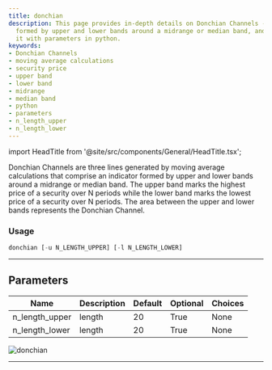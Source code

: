 ```yaml
---
title: donchian
description: This page provides in-depth details on Donchian Channels - an indicator
  formed by upper and lower bands around a midrange or median band, and how to use
  it with parameters in python.
keywords:
- Donchian Channels
- moving average calculations
- security price
- upper band
- lower band
- midrange
- median band
- python
- parameters
- n_length_upper
- n_length_lower
---
```


import HeadTitle from '@site/src/components/General/HeadTitle.tsx';

<HeadTitle title="stocks/ta/donchian - Reference | OpenBB Terminal Docs" />

Donchian Channels are three lines generated by moving average calculations that comprise an indicator formed by upper and lower bands around a midrange or median band. The upper band marks the highest price of a security over N periods while the lower band marks the lowest price of a security over N periods. The area between the upper and lower bands represents the Donchian Channel.

### Usage

```python
donchian [-u N_LENGTH_UPPER] [-l N_LENGTH_LOWER]
```

---

## Parameters

| Name | Description | Default | Optional | Choices |
| ---- | ----------- | ------- | -------- | ------- |
| n_length_upper | length | 20 | True | None |
| n_length_lower | length | 20 | True | None |

![donchian](https://user-images.githubusercontent.com/46355364/154310472-6cd5805f-b87f-4668-85a1-3e5dd7267848.png)

---
